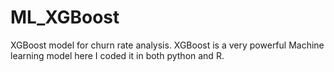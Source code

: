 # ML_XGBoost
XGBoost model for churn rate analysis.
XGBoost is a very powerful Machine learning model here I coded it in both python and R.
